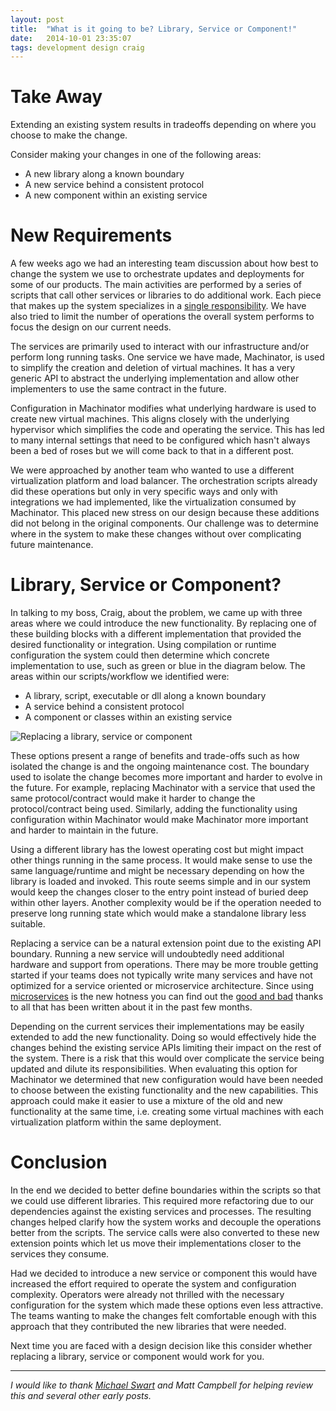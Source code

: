```yaml
---
layout: post
title:  "What is it going to be? Library, Service or Component!"
date:   2014-10-01 23:35:07
tags: development design craig
---
```


Take Away
=======================================

Extending an existing system results in tradeoffs depending on where you choose
to make the change.

Consider making your changes in one of the following areas:

* A new library along a known boundary
* A new service behind a consistent protocol
* A new component within an existing service

New Requirements
=======================================

A few weeks ago we had an interesting team discussion about how best to
change the system we use to orchestrate updates and deployments for
some of our products. The main activities are performed by a series of scripts
that call other services or libraries to do additional work. Each piece
that makes up the system specializes in a [single responsibility][srp].
We have also tried to limit the number of operations the overall
system performs to focus the design on our current needs.

The services are primarily used to interact with our infrastructure and/or
perform long running tasks. One service we have made,
Machinator, is used to simplify the creation and deletion of virtual machines.
It has a very generic API to abstract the underlying implementation and
allow other implementers to use the same contract in the future.

Configuration in Machinator modifies what underlying hardware is used to create
new virtual machines. This aligns closely with the underlying hypervisor which
simplifies the code and operating the service. This has led to many internal
settings that need to be configured which hasn't always been a bed of roses but
we will come back to that in a different post.

We were approached by another team who wanted to use a different virtualization
platform and load balancer. The orchestration scripts already did these
operations but only in very specific ways and only with integrations we had
implemented, like the virtualization consumed by Machinator. This placed new
stress on our design because these additions did not belong in the original
components. Our challenge was to determine where in the system to make these
changes without over complicating future maintenance.

Library, Service or Component?
=======================================

In talking to my boss, Craig, about the problem, we came up with three areas
where we could introduce the new functionality. By replacing one of these
building blocks with a different implementation that provided the desired
functionality or integration. Using compilation or runtime configuration the
system could then determine which concrete implementation to use, such as green
or blue in the diagram below. The areas within our scripts/workflow we
identified were:

* A library, script, executable or dll along a known boundary
* A service behind a consistent protocol
* A component or classes within an existing service

<p class="image-center">
	<img
		title="The different options in full techni-colour. There are even scrolls!"
		alt="Replacing a library, service or component"
		src="{{ site.url }}/images/posts/LibraryServiceOrComponent.png" />
</p>

These options present a range of benefits and trade-offs such as how isolated the
change is and the ongoing maintenance cost. The boundary used to isolate the
change becomes more important and harder to evolve in the future. For example,
replacing Machinator with a service that used the same protocol/contract would make it
harder to change the protocol/contract being used. Similarly, adding the
functionality using configuration within Machinator would make Machinator more
important and harder to maintain in the future.

Using a different library has the lowest operating cost but might impact other
things running in the same process. It would make sense to use the same
language/runtime and might be necessary depending on how the library is loaded
and invoked. This route seems simple and in our system would keep the changes
closer to the entry point instead of buried deep within other layers. Another
complexity would be if the operation needed to preserve long running state
which would make a standalone library less suitable.

Replacing a service can be a natural extension point due to the existing API
boundary. Running a new service will undoubtedly need additional hardware and
support from operations. There may be more trouble getting started if your teams
does not typically write many services and have not optimized for a service
oriented or microservice architecture. Since using [microservices][fowler] is the new
hotness you can find out the [good and bad][micro] thanks to all that has been
written about it in the past few months.

Depending on the current services their implementations may be easily extended
to add the new functionality. Doing so would effectively hide the changes
behind the existing service APIs limiting their impact on the rest of the
system. There is a risk that this would over complicate the service being
updated and dilute its responsibilities. When evaluating this option for
Machinator we determined that new configuration would have been needed to
choose between the existing functionality and the new capabilities. This
approach could make it easier to use a mixture of the old and new functionality
at the same time, i.e. creating some virtual machines with each virtualization
platform within the same deployment.

Conclusion
=======================================

In the end we decided to better define boundaries within the scripts so that we
could use different libraries. This required more refactoring due to our
dependencies against the existing services and processes. The resulting changes
helped clarify how the system works and decouple the operations better from the
scripts. The service calls were also converted to these new extension points
which let us move their implementations closer to the services they consume.

Had we decided to introduce a new service or component this would have
increased the effort required to operate the system and configuration
complexity. Operators were already not thrilled with the necessary
configuration for the system which made these options even less attractive.
The teams wanting to make the changes felt comfortable enough with this
approach that they contributed the new libraries that were needed.

Next time you are faced with a design decision like this consider whether
replacing a library, service or component would work for you.

<hr />

*I would like to thank [Michael Swart][swart] and Matt Campbell for helping
review this and several other early posts.*

[srp]: http://en.wikipedia.org/wiki/Single_responsibility_principle "A SOLID start"
[fowler]: http://martinfowler.com/articles/microservices.html
[micro]: http://highscalability.com/blog/2014/10/27/microservices-in-production-the-good-the-bad-the-it-works.html
[swart]: http://michaeljswart.com
